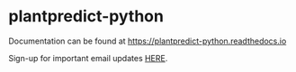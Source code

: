 # plantpredict-python

Documentation can be found at https://plantpredict-python.readthedocs.io

Sign-up for important email updates [HERE](https://forms.office.com/Pages/ResponsePage.aspx?id=XE-R-cJvQ0CcBGzOwLgZ9Y7YT2Dx-xdDgbbgqMY9_3lUOVoxRkRLUlg3MkFWWDdDRjlDUlhWQUVQTS4u).